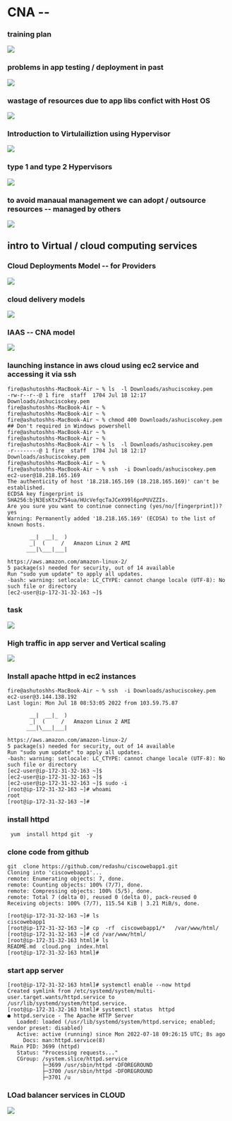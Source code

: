 # CNA --

### training plan 

<img src="plan.png">

### problems in app testing / deployment in past 

<img src="probday1.png">

### wastage of resources due to app libs confict with Host OS 

<img src="appconfday1.png">

### Introduction to Virtulailiztion using Hypervisor 

<img src="vmday1.png">

### type 1 and type 2 Hypervisors 

<img src="day1hy.png">

### to avoid manaual management we can adopt / outsource resources -- managed by others 

<img src="cnaday1.png">

## intro to Virtual / cloud computing services 

### Cloud Deployments Model -- for Providers 

<img src="deployday1.png">
 
### cloud delivery models 

<img src="deployday1.png">

### IAAS -- CNA model 

<img src="day1rg.png">

### launching instance in aws cloud using ec2 service and accessing it via ssh 

```
fire@ashutoshhs-MacBook-Air ~ % ls  -l Downloads/ashuciscokey.pem 
-rw-r--r--@ 1 fire  staff  1704 Jul 18 12:17 Downloads/ashuciscokey.pem
fire@ashutoshhs-MacBook-Air ~ % 
fire@ashutoshhs-MacBook-Air ~ % 
fire@ashutoshhs-MacBook-Air ~ % chmod 400 Downloads/ashuciscokey.pem   ## Don't required in Windows powershell 
fire@ashutoshhs-MacBook-Air ~ % 
fire@ashutoshhs-MacBook-Air ~ % 
fire@ashutoshhs-MacBook-Air ~ % ls  -l Downloads/ashuciscokey.pem    
-r--------@ 1 fire  staff  1704 Jul 18 12:17 Downloads/ashuciscokey.pem
fire@ashutoshhs-MacBook-Air ~ % 
fire@ashutoshhs-MacBook-Air ~ % ssh  -i Downloads/ashuciscokey.pem  ec2-user@18.218.165.169 
The authenticity of host '18.218.165.169 (18.218.165.169)' can't be established.
ECDSA key fingerprint is SHA256:bjN3EsKtxZY54ua/HUcVefqcTaJCeX99l6pnPUVZZIs.
Are you sure you want to continue connecting (yes/no/[fingerprint])? yes
Warning: Permanently added '18.218.165.169' (ECDSA) to the list of known hosts.

       __|  __|_  )
       _|  (     /   Amazon Linux 2 AMI
      ___|\___|___|

https://aws.amazon.com/amazon-linux-2/
5 package(s) needed for security, out of 14 available
Run "sudo yum update" to apply all updates.
-bash: warning: setlocale: LC_CTYPE: cannot change locale (UTF-8): No such file or directory
[ec2-user@ip-172-31-32-163 ~]$ 
```

### task 

<img src="day1task1.png">


### High traffic in app server and Vertical scaling 

<img src="day1ha.png">

### Install  apache httpd in ec2 instances 

```
fire@ashutoshhs-MacBook-Air ~ % ssh  -i Downloads/ashuciscokey.pem  ec2-user@3.144.138.192
Last login: Mon Jul 18 08:53:05 2022 from 103.59.75.87

       __|  __|_  )
       _|  (     /   Amazon Linux 2 AMI
      ___|\___|___|

https://aws.amazon.com/amazon-linux-2/
5 package(s) needed for security, out of 14 available
Run "sudo yum update" to apply all updates.
-bash: warning: setlocale: LC_CTYPE: cannot change locale (UTF-8): No such file or directory
[ec2-user@ip-172-31-32-163 ~]$ 
[ec2-user@ip-172-31-32-163 ~]$ 
[ec2-user@ip-172-31-32-163 ~]$ sudo -i
[root@ip-172-31-32-163 ~]# whoami
root
[root@ip-172-31-32-163 ~]# 
```

### install httpd 

```
 yum  install httpd git  -y 
```

### clone code from github 

```
git  clone https://github.com/redashu/ciscowebapp1.git
Cloning into 'ciscowebapp1'...
remote: Enumerating objects: 7, done.
remote: Counting objects: 100% (7/7), done.
remote: Compressing objects: 100% (5/5), done.
remote: Total 7 (delta 0), reused 0 (delta 0), pack-reused 0
Receiving objects: 100% (7/7), 115.54 KiB | 3.21 MiB/s, done.

[root@ip-172-31-32-163 ~]# ls
ciscowebapp1
[root@ip-172-31-32-163 ~]# cp  -rf  ciscowebapp1/*   /var/www/html/
[root@ip-172-31-32-163 ~]# cd /var/www/html/
[root@ip-172-31-32-163 html]# ls
README.md  cloud.png  index.html
[root@ip-172-31-32-163 html]# 
```

### start app server 

```
[root@ip-172-31-32-163 html]# systemctl enable --now httpd
Created symlink from /etc/systemd/system/multi-user.target.wants/httpd.service to /usr/lib/systemd/system/httpd.service.
[root@ip-172-31-32-163 html]# systemctl status  httpd
● httpd.service - The Apache HTTP Server
   Loaded: loaded (/usr/lib/systemd/system/httpd.service; enabled; vendor preset: disabled)
   Active: active (running) since Mon 2022-07-18 09:26:15 UTC; 8s ago
     Docs: man:httpd.service(8)
 Main PID: 3699 (httpd)
   Status: "Processing requests..."
   CGroup: /system.slice/httpd.service
           ├─3699 /usr/sbin/httpd -DFOREGROUND
           ├─3700 /usr/sbin/httpd -DFOREGROUND
           ├─3701 /u
```

### LOad balancer services in CLOUD 

<img src="cloudlbday1.png">





